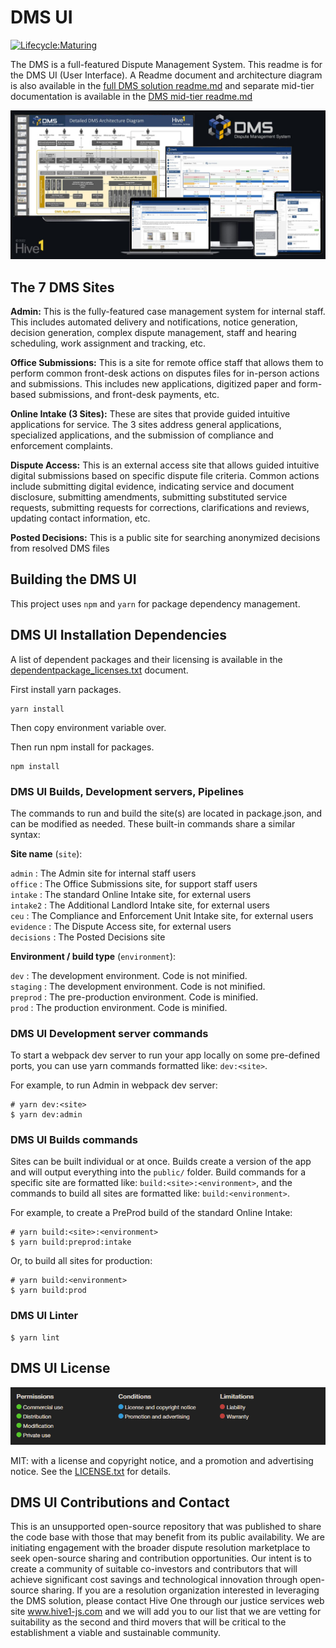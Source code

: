 # DMS UI

[![Lifecycle:Maturing](https://img.shields.io/badge/Lifecycle-Maturing-007EC6)](<Redirect-URL>)

The DMS is a full-featured Dispute Management System.  This readme is for the DMS UI (User Interface).  A Readme document and architecture diagram is also available in the [full DMS solution readme.md](../../README.md) and separate mid-tier documentation is available in the [DMS mid-tier readme.md](../../src/mid-tier/README.md)

![DMS System](../../DMS_Devices.jpg)

## The 7 DMS Sites

**Admin:** This is the fully-featured case management system for internal staff.  This includes automated delivery and notifications, notice generation, decision generation, complex dispute management, staff and hearing scheduling, work assignment and tracking, etc.

**Office Submissions:** This is a site for remote office staff that allows them to perform common front-desk actions on disputes files for in-person actions and submissions. This includes new applications, digitized paper and form-based submissions, and front-desk payments, etc.

**Online Intake (3 Sites):** These are sites that provide guided intuitive applications for service.  The 3 sites address general applications, specialized applications, and the submission of compliance and enforcement complaints.

**Dispute Access:** This is an external access site that allows guided intuitive digital submissions based on specific dispute file criteria. Common actions include submitting digital evidence, indicating service and document disclosure, submitting amendments, submitting substituted service requests, submitting requests for corrections, clarifications and reviews, updating contact information, etc.

**Posted Decisions:** This is a public site for searching anonymized decisions from resolved DMS files

## Building the DMS UI

This project uses `npm` and `yarn` for package dependency management.

## DMS UI Installation Dependencies

A list of dependent packages and their licensing is available in the [dependentpackage_licenses.txt](dependentpackage_licenses.txt) document.

First install yarn packages.
```shell
yarn install
```

Then copy environment variable over.

Then run npm install for packages.
```shell
npm install
```

### DMS UI Builds, Development servers, Pipelines

The commands to run and build the site(s) are located in package.json, and can be modified as needed.  These built-in commands share a similar syntax:

<b>Site name</b> (`site`):

`admin` : The Admin site for internal staff users<br/>
`office` : The Office Submissions site, for support staff users<br/>
`intake` : The standard Online Intake site, for external users<br/>
`intake2` : The Additional Landlord Intake site, for external users<br/>
`ceu` : The Compliance and Enforcement Unit Intake site, for external users<br/>
`evidence` : The Dispute Access site, for external users<br/>
`decisions` : The Posted Decisions site<br/>


<b>Environment / build type</b> (`environment`):

`dev` : The development environment. Code is not minified.<br/>
`staging` : The development environment. Code is not minified.<br/>
`preprod` : The pre-production environment. Code is minified.<br/>
`prod` : The production environment. Code is minified.<br/>


### DMS UI Development server commands
To start a webpack dev server to run your app locally on some pre-defined ports, you can use yarn commands formatted like: ```dev:<site>```.

For example, to run Admin in webpack dev server:
```shell
# yarn dev:<site>
$ yarn dev:admin
```

### DMS UI Builds commands
Sites can be built individual or at once. Builds create a version of the app and will output everything into the `public/` folder.  Build commands for a specific site are formatted like: ```build:<site>:<environment>```, and the commands to build all sites are formatted like: ```build:<environment>```.

For example, to create a PreProd build of the standard Online Intake:
```shell
# yarn build:<site>:<environment>
$ yarn build:preprod:intake
```

Or, to build all sites for production:
```shell
# yarn build:<environment>
$ yarn build:prod
```

### DMS UI Linter

```shell
$ yarn lint
```

## DMS UI License

![MIT License](../../DMS_MIT_Permissions_Conditions_Limitations.png)

MIT: with a license and copyright notice, and a promotion and advertising notice.  See the [LICENSE.txt](../../LICENSE) for details.

## DMS UI Contributions and Contact

This is an unsupported open-source repository that was published to share the code base with those that may benefit from its public availability.  We are initiating engagement with the broader dispute resolution marketplace to seek open-source sharing and contribution opportunities.  Our intent is to create a community of suitable co-investors and contributors that will achieve significant cost savings and technological innovation through open-source sharing.  If you are a resolution organization interested in leveraging the DMS solution, please contact Hive One through our justice services web site www.hive1-js.com and we will add you to our list that we are vetting for suitability as the second and third movers that will be critical to the establishment a viable and sustainable community.
